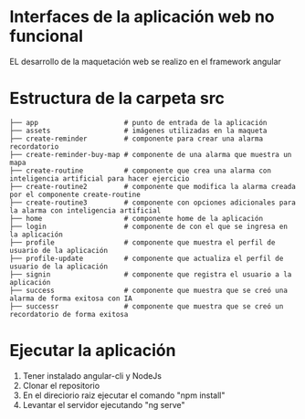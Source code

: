 # Interfaces de la aplicación web no funcional
EL desarrollo de la maquetación web se realizo en el framework angular


# Estructura de la carpeta src
````
├── app                     # punto de entrada de la aplicación
├── assets                  # imágenes utilizadas en la maqueta
├── create-reminder         # componente para crear una alarma recordatorio
├── create-reminder-buy-map # componente de una alarma que muestra un mapa 
├── create-routine          # componente que crea una alarma con inteligencia artificial para hacer ejercicio
├── create-routine2         # componente que modifica la alarma creada por el componente create-routine
├── create-routine3         # componente con opciones adicionales para la alarma con inteligencia artificial
├── home                    # componente home de la aplicación
├── login                   # componente de con el que se ingresa en la aplicación
├── profile                 # componente que muestra el perfil de usuario de la aplicación
├── profile-update          # componente que actualiza el perfil de usuario de la aplicación
├── signin                  # componente que registra el usuario a la aplicación
├── success                 # componente que muestra que se creó una alarma de forma exitosa con IA
├── successr                # componente que muestra que se creó un recordatorio de forma exitosa

````

# Ejecutar la aplicación

1. Tener instalado angular-cli y NodeJs
2. Clonar el repositorio
3. En el direciorio raiz ejecutar el comando "npm install"
4. Levantar el servidor ejecutando "ng serve"
